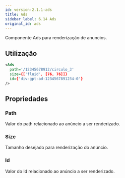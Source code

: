 ```yaml
---
id: version-2.1.1-ads
title: Ads
sidebar_label: 6.14 Ads
original_id: ads
---
```


Componente Ads para renderização de anuncios.

## Utilização

```xml
<Ads
  path='/12345678912/circulo_3'
  size={['fluid', [76, 76]]}
  id={'div-gpt-ad-1234567891234-0'}
/>
```

## Propriedades

### Path

Valor do path relacionado ao anúncio a ser renderizado.

### Size

Tamanho desejado para renderização do anúncio.

### Id

Valor do Id relacionado ao anúncio a ser renderizado.
